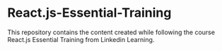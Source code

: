 # React.js-Essential-Training
This repository contains the content created while following the course React.js Essential Training from Linkedin Learning.
